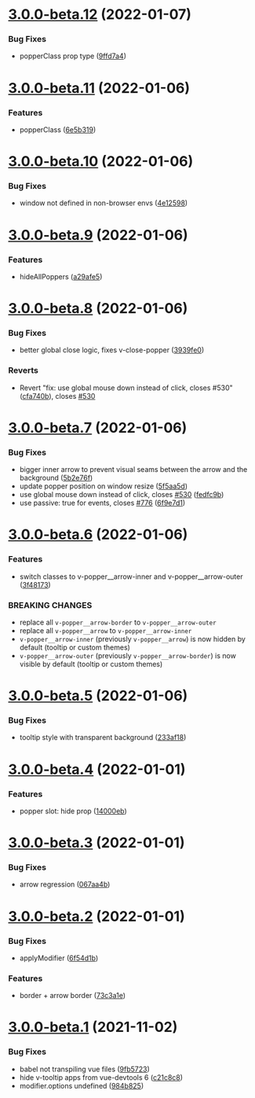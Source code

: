 # [3.0.0-beta.12](https://github.com/Akryum/v-tooltip/compare/v3.0.0-beta.11...v3.0.0-beta.12) (2022-01-07)


### Bug Fixes

* popperClass prop type ([9ffd7a4](https://github.com/Akryum/v-tooltip/commit/9ffd7a43683ce7c01de6e7c9dacdc495bf194a49))



# [3.0.0-beta.11](https://github.com/Akryum/v-tooltip/compare/v3.0.0-beta.10...v3.0.0-beta.11) (2022-01-06)


### Features

* popperClass ([6e5b319](https://github.com/Akryum/v-tooltip/commit/6e5b3190457b4e1321a4de3ed47918637ee32add))



# [3.0.0-beta.10](https://github.com/Akryum/v-tooltip/compare/v3.0.0-beta.9...v3.0.0-beta.10) (2022-01-06)


### Bug Fixes

* window not defined in non-browser envs ([4e12598](https://github.com/Akryum/v-tooltip/commit/4e125984b0e75dc18309461ad91ce340988c492d))



# [3.0.0-beta.9](https://github.com/Akryum/v-tooltip/compare/v3.0.0-beta.8...v3.0.0-beta.9) (2022-01-06)


### Features

* hideAllPoppers ([a29afe5](https://github.com/Akryum/v-tooltip/commit/a29afe5cf3c4a39de7813e8d58e1907277fdbd1c))



# [3.0.0-beta.8](https://github.com/Akryum/v-tooltip/compare/v3.0.0-beta.7...v3.0.0-beta.8) (2022-01-06)


### Bug Fixes

* better global close logic, fixes v-close-popper ([3939fe0](https://github.com/Akryum/v-tooltip/commit/3939fe0ef80d1c39c40b5478fa1ba1596bd977e5))


### Reverts

* Revert "fix: use global mouse down instead of click, closes #530" ([cfa740b](https://github.com/Akryum/v-tooltip/commit/cfa740b241a4c997ce043765b066ba9ab508bc6c)), closes [#530](https://github.com/Akryum/v-tooltip/issues/530)



# [3.0.0-beta.7](https://github.com/Akryum/v-tooltip/compare/v3.0.0-beta.6...v3.0.0-beta.7) (2022-01-06)


### Bug Fixes

* bigger inner arrow to prevent visual seams between the arrow and the background ([5b2e76f](https://github.com/Akryum/v-tooltip/commit/5b2e76f5f787edffef8c37c6bf8b5bde721c073c))
* update popper position on window resize ([5f5aa5d](https://github.com/Akryum/v-tooltip/commit/5f5aa5d2014100e585f9a3b56fc8d841284f7917))
* use global mouse down instead of click, closes [#530](https://github.com/Akryum/v-tooltip/issues/530) ([fedfc9b](https://github.com/Akryum/v-tooltip/commit/fedfc9baa3ffe5263df633c3521b9649aa61dc1f))
* use passive: true for events, closes [#776](https://github.com/Akryum/v-tooltip/issues/776) ([6f9e7d1](https://github.com/Akryum/v-tooltip/commit/6f9e7d1823543c629e75bcf81a3b80d7ac372ac8))



# [3.0.0-beta.6](https://github.com/Akryum/v-tooltip/compare/v3.0.0-beta.5...v3.0.0-beta.6) (2022-01-06)


### Features

* switch classes to v-popper__arrow-inner and v-popper__arrow-outer ([3f48173](https://github.com/Akryum/v-tooltip/commit/3f48173ca02202b8b500cc7060d8ef40ba5bfeb6))


### BREAKING CHANGES

- replace all `v-popper__arrow-border` to `v-popper__arrow-outer`
- replace all `v-popper__arrow` to `v-popper__arrow-inner`
- `v-popper__arrow-inner` (previously `v-popper__arrow`) is now hidden by default (tooltip or custom themes)
- `v-popper__arrow-outer` (previously `v-popper__arrow-border`) is now visible by default (tooltip or custom themes)



# [3.0.0-beta.5](https://github.com/Akryum/v-tooltip/compare/v3.0.0-beta.4...v3.0.0-beta.5) (2022-01-06)


### Bug Fixes

* tooltip style with transparent background ([233af18](https://github.com/Akryum/v-tooltip/commit/233af18aa01d2b65c5425cd3bd968fa790ec4148))



# [3.0.0-beta.4](https://github.com/Akryum/v-tooltip/compare/v3.0.0-beta.3...v3.0.0-beta.4) (2022-01-01)


### Features

* popper slot: hide prop ([14000eb](https://github.com/Akryum/v-tooltip/commit/14000eb2675414294a73c22547fb92a36ad9d8f6))



# [3.0.0-beta.3](https://github.com/Akryum/v-tooltip/compare/v3.0.0-beta.2...v3.0.0-beta.3) (2022-01-01)


### Bug Fixes

* arrow regression ([067aa4b](https://github.com/Akryum/v-tooltip/commit/067aa4ba459a568af43f70f968dc64b8aa680076))



# [3.0.0-beta.2](https://github.com/Akryum/v-tooltip/compare/v3.0.0-beta.1...v3.0.0-beta.2) (2022-01-01)


### Bug Fixes

* applyModifier ([6f54d1b](https://github.com/Akryum/v-tooltip/commit/6f54d1bd270b60e7666e4bc598a6b2745332dc1e))


### Features

* border + arrow border ([73c3a1e](https://github.com/Akryum/v-tooltip/commit/73c3a1e07a9b6f85757cf8b6cd5b6cf94c89035a))



# [3.0.0-beta.1](https://github.com/Akryum/v-tooltip/compare/v3.0.0-alpha.21...v3.0.0-beta.1) (2021-11-02)


### Bug Fixes

* babel not transpiling vue files ([9fb5723](https://github.com/Akryum/v-tooltip/commit/9fb5723dbfbdc599b47e93c02fb83dc260d37fb8))
* hide v-tooltip apps from vue-devtools 6 ([c21c8c8](https://github.com/Akryum/v-tooltip/commit/c21c8c8da16398cee6c697e82756a65ef34074e7))
* modifier.options undefined ([984b825](https://github.com/Akryum/v-tooltip/commit/984b825194a20abf928eb2c22adb0b1673c4a22b))



